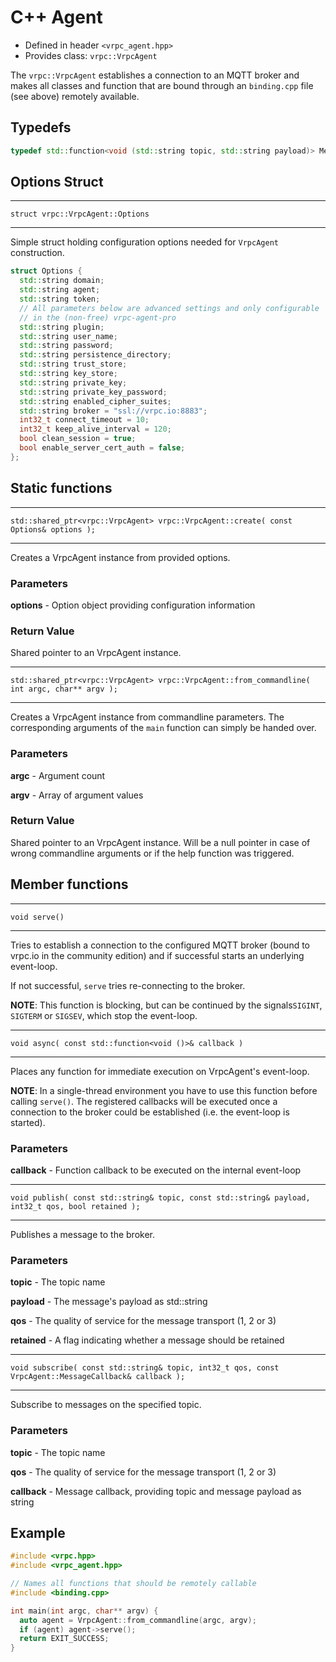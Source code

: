 # C++ Agent

- Defined in header `<vrpc_agent.hpp>`
- Provides class: `vrpc::VrpcAgent`

The `vrpc::VrpcAgent` establishes a connection to an MQTT broker and makes
all classes and function that are bound through an `binding.cpp` file (see above)
remotely available.

## Typedefs

```cpp
typedef std::function<void (std::string topic, std::string payload)> MessageCallback;
```

## Options Struct

---

`struct vrpc::VrpcAgent::Options`

---

Simple struct holding configuration options needed for `VrpcAgent` construction.

```cpp
struct Options {
  std::string domain;
  std::string agent;
  std::string token;
  // All parameters below are advanced settings and only configurable
  // in the (non-free) vrpc-agent-pro
  std::string plugin;
  std::string user_name;
  std::string password;
  std::string persistence_directory;
  std::string trust_store;
  std::string key_store;
  std::string private_key;
  std::string private_key_password;
  std::string enabled_cipher_suites;
  std::string broker = "ssl://vrpc.io:8883";
  int32_t connect_timeout = 10;
  int32_t keep_alive_interval = 120;
  bool clean_session = true;
  bool enable_server_cert_auth = false;
};
```

## Static functions

---

`std::shared_ptr<vrpc::VrpcAgent> vrpc::VrpcAgent::create( const Options& options );`

---

Creates a VrpcAgent instance from provided options.

### Parameters

**options** - Option object providing configuration information

### Return Value

Shared pointer to an VrpcAgent instance.


---

`std::shared_ptr<vrpc::VrpcAgent> vrpc::VrpcAgent::from_commandline( int argc, char** argv );`

---

Creates a VrpcAgent instance from commandline parameters. The corresponding
arguments of the `main` function can simply be handed over.


### Parameters

**argc** - Argument count

**argv** - Array of argument values

### Return Value

Shared pointer to an VrpcAgent instance. Will be a null pointer in case
of wrong commandline arguments or if the help function was triggered.

## Member functions

---

`void serve()`

---

Tries to establish a connection to the configured MQTT broker (bound to vrpc.io
in the community edition) and if successful starts an underlying event-loop.

If not successful, `serve` tries re-connecting to the broker.

**NOTE**: This function is blocking, but can be continued by the signals`SIGINT`,
`SIGTERM` or `SIGSEV`, which stop the event-loop.

---

`void async( const std::function<void ()>& callback )`

---

Places any function for immediate execution on VrpcAgent's event-loop.

**NOTE**: In a single-thread environment you have to use this function before
calling `serve()`. The registered callbacks will be executed once a connection
to the broker could be established (i.e. the event-loop is started).

### Parameters


**callback** - Function callback to be executed on the internal event-loop

---

`void publish( const std::string& topic, const std::string& payload, int32_t qos, bool retained );`

---

Publishes a message to the broker.

### Parameters

**topic** - The topic name

**payload** - The message's payload as std::string

**qos** - The quality of service for the message transport (1, 2 or 3)

**retained** - A flag indicating whether a message should be retained

---

`void subscribe( const std::string& topic, int32_t qos, const VrpcAgent::MessageCallback& callback );`

---

Subscribe to messages on the specified topic.

### Parameters

**topic** - The topic name

**qos** - The quality of service for the message transport (1, 2 or 3)

**callback** - Message callback, providing topic and message payload as string


## Example

```cpp
#include <vrpc.hpp>
#include <vrpc_agent.hpp>

// Names all functions that should be remotely callable
#include <binding.cpp>

int main(int argc, char** argv) {
  auto agent = VrpcAgent::from_commandline(argc, argv);
  if (agent) agent->serve();
  return EXIT_SUCCESS;
}
```
